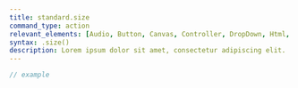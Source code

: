 ```yaml
---
title: standard.size
command_type: action
relevant_elements: [Audio, Button, Canvas, Controller, DropDown, Html, Image, MediaRecorder, Scale, Text, TextInput, Tooltip, Video, Youtube]
syntax: .size()
description: Lorem ipsum dolor sit amet, consectetur adipiscing elit.
---
```


```javascript
// example
```